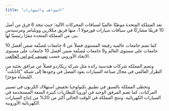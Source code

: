 ```yaml
---
title: "المواهب والمهارات"
---
```


تعد المملكة المتحدة موطنًا عالميًا لسباقات المحركات الآلية؛ حيث تتخذ 6 فرق من أصل 10 فريقًا مشاركًا في سباقات سيارات فورمولا 1، منها فريق مكلارين وويليامز ومرسيدس بنز، من المملكة المتحدة مقرًا رئيسيًا لها.

كما تضم جامعات عالمية رفيعة المستوى فضلاً عن 4 جامعات مُصنَّفة ضمن أفضل 10 جامعات على مستوى العالم و9 جامعات مُصنَّفة ضمن أفضل 10 جامعات على مستوى الاتحاد الأوروبي حسب [تصنيف كيو إس العالمي](http://www.topuniversities.com/university-rankings).

وتضم المملكة شركات هندسية رائدة مثل شركة ريكاردو فضلاً عن مرافق بحثية من الطراز العالمي في مجال صناعة السيارات يعود الفضل في وجودها إلى شبكة "كاتابلت" المُنشأة مؤخرًا.

وتحظى المملكة بالسبق في تطبيق تكنولوجيا تخفيض استهلاك الكربون في تسيير المركبات، كما تضم المرفق الوحيد في أوروبا للبطاريات كبيرة السعة المستخدمة في السيارات الكهربائية. وتنتج المملكة في الوقت الحالي أكثر من 20% من إنتاج السيارات الكهربائية الأوروبية.

